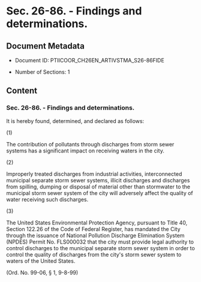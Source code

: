 # Sec. 26-86. - Findings and determinations.

## Document Metadata

- Document ID: PTIICOOR_CH26EN_ARTIVSTMA_S26-86FIDE

- Number of Sections: 1


## Content

### Sec. 26-86. - Findings and determinations.

It is hereby found, determined, and declared as follows:



(1)


The contribution of pollutants through discharges from storm sewer systems has a significant
impact on receiving waters in the city.


(2)


Improperly treated discharges from industrial activities, interconnected municipal
separate storm sewer systems, illicit discharges and discharges from spilling, dumping
or disposal of material other than stormwater to the municipal storm sewer system
of the city will adversely affect the quality of water receiving such discharges.


(3)


The United States Environmental Protection Agency, pursuant to Title 40, Section 122.26
of the Code of Federal Register, has mandated the City through the issuance of National
Pollution Discharge Elimination System (NPDES) Permit No. FLS000032 that the city
must provide legal authority to control discharges to the municipal separate storm
sewer system in order to control the quality of discharges from the city's storm sewer
system to waters of the United States.


(Ord. No. 99-06, § 1, 9-8-99)

